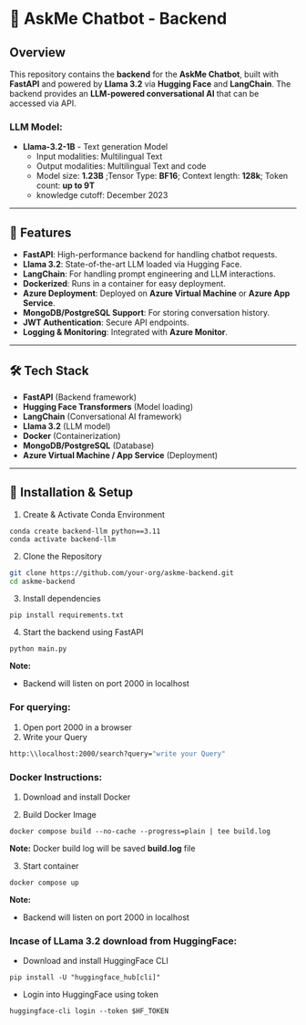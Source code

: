 # 🚀 AskMe Chatbot - Backend

## Overview
This repository contains the **backend** for the **AskMe Chatbot**, built with **FastAPI** and powered by **Llama 3.2** via **Hugging Face** and **LangChain**. The backend provides an **LLM-powered conversational AI** that can be accessed via API.

### LLM Model:
* **Llama-3.2-1B** - Text generation Model
  * Input modalities: Multilingual Text
  * Output modalities: Multilingual Text and code
  * Model size: **1.23B** ;Tensor Type: **BF16**; Context length: **128k**; Token count: **up to 9T**
  * knowledge cutoff: December 2023 

---

## 📌 Features
- **FastAPI**: High-performance backend for handling chatbot requests.
- **Llama 3.2**: State-of-the-art LLM loaded via Hugging Face.
- **LangChain**: For handling prompt engineering and LLM interactions.
- **Dockerized**: Runs in a container for easy deployment.
- **Azure Deployment**: Deployed on **Azure Virtual Machine** or **Azure App Service**.
- **MongoDB/PostgreSQL Support**: For storing conversation history.
- **JWT Authentication**: Secure API endpoints.
- **Logging & Monitoring**: Integrated with **Azure Monitor**.

---

## 🛠️ Tech Stack
- **FastAPI** (Backend framework)
- **Hugging Face Transformers** (Model loading)
- **LangChain** (Conversational AI framework)
- **Llama 3.2** (LLM model)
- **Docker** (Containerization)
- **MongoDB/PostgreSQL** (Database)
- **Azure Virtual Machine / App Service** (Deployment)

---

## 🔧 Installation & Setup

1. Create & Activate Conda Environment

```
conda create backend-llm python==3.11
conda activate backend-llm
```
2. Clone the Repository

```sh
git clone https://github.com/your-org/askme-backend.git
cd askme-backend
```

3. Install dependencies
```
pip install requirements.txt
```

4. Start the backend using FastAPI

```
python main.py
```

**Note:** 
  * Backend will listen on port 2000 in localhost

### For querying:

1. Open port 2000 in a browser
2. Write your Query

````sh
http:\\localhost:2000/search?query="write your Query"
````


### Docker Instructions:

1. Download and install Docker

2. Build Docker Image

```
docker compose build --no-cache --progress=plain | tee build.log
```
**Note:** Docker build log will be saved **build.log** file

3. Start container

```
docker compose up
```
**Note:** 
  * Backend will listen on port 2000 in localhost


### Incase of LLama 3.2 download from HuggingFace:

* Download and install HuggingFace CLI
```
pip install -U "huggingface_hub[cli]"
```
* Login into HuggingFace using token

```
huggingface-cli login --token $HF_TOKEN
```
